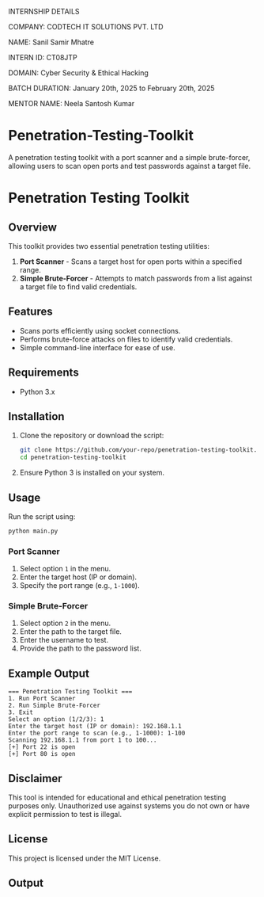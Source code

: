 INTERNSHIP DETAILS

COMPANY: CODTECH IT SOLUTIONS PVT. LTD

NAME: Sanil Samir Mhatre

INTERN ID: CT08JTP

DOMAIN: Cyber Security & Ethical Hacking

BATCH DURATION: January 20th, 2025 to February 20th, 2025

MENTOR NAME: Neela Santosh Kumar


# Penetration-Testing-Toolkit
A penetration testing toolkit with a port scanner and a simple brute-forcer, allowing users to scan open ports and test passwords against a target file.

# Penetration Testing Toolkit

## Overview
This toolkit provides two essential penetration testing utilities:
1. **Port Scanner** - Scans a target host for open ports within a specified range.
2. **Simple Brute-Forcer** - Attempts to match passwords from a list against a target file to find valid credentials.

## Features
- Scans ports efficiently using socket connections.
- Performs brute-force attacks on files to identify valid credentials.
- Simple command-line interface for ease of use.

## Requirements
- Python 3.x

## Installation
1. Clone the repository or download the script:
   ```sh
   git clone https://github.com/your-repo/penetration-testing-toolkit.git
   cd penetration-testing-toolkit
   ```
2. Ensure Python 3 is installed on your system.

## Usage
Run the script using:
```sh
python main.py
```

### Port Scanner
1. Select option `1` in the menu.
2. Enter the target host (IP or domain).
3. Specify the port range (e.g., `1-1000`).

### Simple Brute-Forcer
1. Select option `2` in the menu.
2. Enter the path to the target file.
3. Enter the username to test.
4. Provide the path to the password list.

## Example Output
```
=== Penetration Testing Toolkit ===
1. Run Port Scanner
2. Run Simple Brute-Forcer
3. Exit
Select an option (1/2/3): 1
Enter the target host (IP or domain): 192.168.1.1
Enter the port range to scan (e.g., 1-1000): 1-100
Scanning 192.168.1.1 from port 1 to 100...
[+] Port 22 is open
[+] Port 80 is open
```

## Disclaimer
This tool is intended for educational and ethical penetration testing purposes only. Unauthorized use against systems you do not own or have explicit permission to test is illegal.

## License
This project is licensed under the MIT License.

## Output

